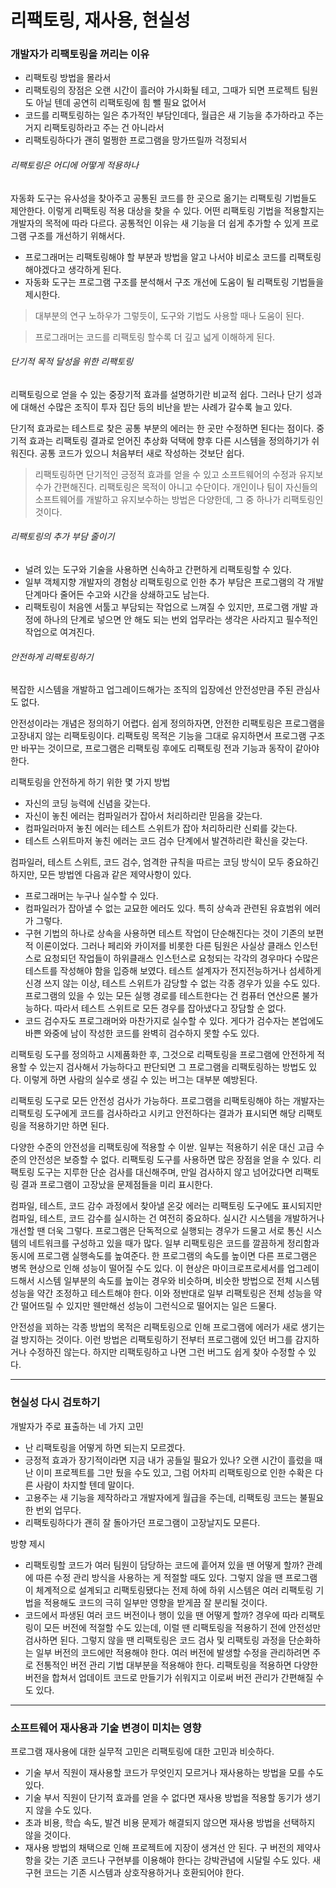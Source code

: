 # 리팩토링, 재사용, 현실성
### 개발자가 리팩토링을 꺼리는 이유
* 리팩토링 방법을 몰라서
* 리팩토링의 장점은 오랜 시간이 흘러야 가시화될 테고, 그때가 되면 프로젝트 팀원도 아닐 텐데 공연히 리팩토링에 힘 뺄 필요 없어서
* 코드를 리팩토링하는 일은 추가적인 부담인데다, 월급은 새 기능을 추가하라고 주는 거지 리팩토링하라고 주는 건 아니라서
* 리팩토링하다가 괜히 멀쩡한 프로그램을 망가뜨릴까 걱정되서
###### 리팩토링은 어디에 어떻게 적용하나
자동화 도구는 유사성을 찾아주고 공통된 코드를 한 곳으로 옮기는 리팩토링 기법들도 제안한다. 이렇게 리팩토링 적용 대상을 찾을 수 있다. 어떤 리팩토링 기법을 적용할지는 개발자의 목적에 따라 다르다. 공통적인 이유는 새 기능을 더 쉽게 추가할 수 있게 프로그램 구조를 개선하기 위해서다.
* 프로그래머는 리팩토링해야 할 부분과 방법을 알고 나서야 비로소 코드를 리팩토링해야겠다고 생각하게 된다.
* 자동화 도구는 프로그램 구조를 분석해서 구조 개선에 도움이 될 리팩토링 기법들을 제시한다.
> 대부분의 연구 노하우가 그렇듯이, 도구와 기법도 사용할 때나 도움이 된다.

> 프로그래머는 코드를 리팩토링 할수록 더 깊고 넓게 이해하게 된다.
###### 단기적 목적 달성을 위한 리팩토링
리팩토링으로 얻을 수 있는 중장기적 효과를 설명하기란 비교적 쉽다. 그러나 단기 성과에 대해선 수많은 조직이 투자 집단 등의 비난을 받는 사례가 갈수록 늘고 있다.

단기적 효과로는 테스트로 찾은 공통 부분의 에러는 한 곳만 수정하면 된다는 점이다. 중기적 효과는 리팩토링 결과로 얻어진 추상화 덕택에 향후 다른 시스템을 정의하기가 쉬워진다. 공통 코드가 있으니 처음부터 새로 작성하는 것보단 쉽다. 
> 리팩토링하면 단기적인 긍정적 효과를 얻을 수 있고 소프트웨어의 수정과 유지보수가 간편해진다. 리팩토링은 목적이 아니고 수단이다. 개인이나 팀이 자신들의 소프트웨어를 개발하고 유지보수하는 방법은 다양한데, 그 중 하나가 리팩토링인 것이다.
###### 리팩토링의 추가 부담 줄이기
* 널려 있는 도구와 기술을 사용하면 신속하고 간편하게 리팩토링할 수 있다.
* 일부 객체지향 개발자의 경험상 리팩토링으로 인한 추가 부담은 프로그램의 각 개발 단계마다 줄어든 수고와 시간을 상쇄하고도 남는다.
* 리팩토링이 처음엔 서툴고 부담되는 작업으로 느껴질 수 있지만, 프로그램 개발 과정에 하나의 단계로 넣으면 안 해도 되는 번외 업무라는 생각은 사라지고 필수적인 작업으로 여겨진다.
###### 안전하게 리팩토링하기
복잡한 시스템을 개발하고 업그레이드해가는 조직의 입장에선 안전성만큼 주된 관심사도 없다. 

안전성이라는 개념은 정의하기 어렵다. 쉽게 정의하자면, 안전한 리팩토링은 프로그램을 고장내지 않는 리팩토링이다. 리팩토링 목적은 기능을 그대로 유지하면서 프로그램 구조만 바꾸는 것이므로, 프로그램은 리팩토링 후에도 리팩토링 전과 기능과 동작이 같아야 한다.

리팩토링을 안전하게 하기 위한 몇 가지 방법
* 자신의 코딩 능력에 신념을 갖는다.
* 자신이 놓친 에러는 컴파일러가 잡아서 처리하리란 믿음을 갖는다.
* 컴파일러마저 놓친 에러는 테스트 스위트가 잡아 처리하리란 신뢰를 갖는다.
* 테스트 스위트마저 놓친 에러는 코드 검수 단계에서 발견하리란 확신을 갖는다.

컴파일러, 테스트 스위트, 코드 검수, 엄격한 규칙을 따르는 코딩 방식이 모두 중요하긴 하지만, 모든 방법엔 다음과 같은 제약사항이 있다.
* 프로그래머는 누구나 실수할 수 있다.
* 컴파일러가 잡아낼 수 없는 교묘한 에러도 있다. 특히 상속과 관련된 유효범위 에러가 그렇다.
* 구현 기법의 하나로 상속을 사용하면 테스트 작업이 단순해진다는 것이 기존의 보편적 이론이었다. 그러나 페리와 카이저를 비롯한 다른 팀원은 사실상 클래스 인스턴스로 요청되던 작업들이 하위클래스 인스턴스로 요청되는 각각의 경우마다 수많은 테스트를 작성해야 함을 입증해 보였다. 테스트 설계자가 전지전능하거나 섬세하게 신경 쓰지 않는 이상, 테스트 스위트가 감당할 수 없는 각종 경우가 있을 수도 있다. 프로그램의 있을 수 있는 모든 실행 경로를 테스트한다는 건 컴퓨터 연산으론 불가능하다. 따라서 테스트 스위트로 모든 경우를 잡아냈다고 장담할 순 없다.
* 코드 검수자도 프로그래머와 마찬가지로 실수할 수 있다. 게다가 검수자는 본업에도 바쁜 와중에 남이 작성한 코드를 완벽히 검수하지 못할 수도 있다.

리팩토링 도구를 정의하고 시제품화한 후, 그것으로 리팩토링을 프로그램에 안전하게 적용할 수 있는지 검사해서 가능하다고 판단되면 그 프로그램을 리팩토링하는 방법도 있다. 이렇게 하면 사람의 실수로 생길 수 있는 버그는 대부분 예방된다.

리팩토링 도구로 모든 안전성 검사가 가능하다. 프로그램을 리팩토링해야 하는 개발자는 리팩토링 도구에게 코드를 검사하라고 시키고 안전하다는 결과가 표시되면 해당 리팩토링을 적용하기만 하면 된다. 

다양한 수준의 안전성을 리팩토링에 적용할 수 이싿. 일부는 적용하기 쉬운 대신 고급 수준의 안전성은 보증할 수 없다. 리팩토링 도구를 사용하면 많은 장점을 얻을 수 있다. 리팩토링 도구는 지루한 단순 검사를 대신해주며, 만일 검사하지 않고 넘어갔다면 리팩토링 결과 프로그램이 고장났을 문제점들을 미리 표시한다.

컴파일, 테스트, 코드 감수 과정에서 찾아낼 온갖 에러는 리팩토링 도구에도 표시되지만 컴파일, 테스트, 코드 감수를 실시하는 건 여전히 중요하다. 실시간 시스템을 개발하거나 개선할 땐 더욱 그렇다. 프로그램은 단독적으로 실행되는 경우가 드물고 서로 통신 시스템의 네트워크를 구성하고 있을 때가 많다. 일부 리팩토링은 코드를 깔끔하게 정리함과 동시에 프로그램 실행속도를 높여준다. 한 프로그램의 속도를 높이면 다른 프로그램은 병목 현상으로 인해 성능이 떨어질 수도 있다. 이 현상은 마이크로프로세서를 업그레이드해서 시스템 일부분의 속도를 높이는 경우와 비슷하며, 비슷한 방법으로 전체 시스템 성능을 약간 조정하고 테스트해야 한다. 이와 정반대로 일부 리팩토링은 전체 성능을 약간 떨어뜨릴 수 있지만 웬만해선 성능이 그런식으로 떨어지는 일은 드물다.

안전성을 꾀하는 각종 방법의 목적은 리팩토링으로 인해 프로그램에 에러가 새로 생기는 걸 방지하는 것이다. 이런 방법은 리팩토링하기 전부터 프로그램에 있던 버그를 감지하거나 수정하진 않는다. 하지만 리팩토링하고 나면 그런 버그도 쉽게 찾아 수정할 수 있다.
<hr/>

### 현실성 다시 검토하기
개발자가 주로 표출하는 네 가지 고민
* 난 리팩토링을 어떻게 하면 되는지 모르겠다.
* 긍정적 효과가 장기적이라면 지금 내가 공들일 필요가 있나? 오랜 시간이 흘렀을 때 난 이미 프로젝트를 그만 뒀을 수도 있고, 그럼 어차피 리팩토링으로 인한 수확은 다른 사람이 차지할 텐데 말이다.
* 고용주는 새 기능을 제작하라고 개발자에게 월급을 주는데, 리팩토링 코드는 불필요한 번외 업무다.
* 리팩토링하다가 괜히 잘 돌아가던 프로그램이 고장날지도 모른다.

방향 제시
* 리팩토링할 코드가 여러 팀원이 담당하는 코드에 흩어져 있을 땐 어떻게 할까? 관례에 따른 수정 관리 방식을 사용하는 게 적절할 때도 있다. 그렇지 않을 땐 프로그램이 체계적으로 설계되고 리팩토링됐다는 전제 하에 하위 시스템은 여러 리팩토링 기법을 적용해도 코드의 극히 일부만 영향을 받게끔 잘 분리될 것이다.
* 코드에서 파생된 여러 코드 버전이나 행이 있을 땐 어떻게 할까? 경우에 따라 리팩토링이 모든 버전에 적절할 수도 있는데, 이럴 땐 리팩토링을 적용하기 전에 안전성만 검사하면 된다. 그렇지 않을 땐 리팩토링은 코드 검사 및 리팩토링 과정을 단순화하는 일부 버전의 코드에만 적용해야 한다. 여러 버전에 발생할 수정을 관리하려면 주로 전통적인 버전 관리 기법 대부분을 적용해야 한다. 리팩토링을 적용하면 다양한 버전을 합쳐서 업데이트 코드로 만들기가 쉬워지고 이로써 버전 관리가 간편해질 수도 있다.
<hr/>

### 소프트웨어 재사용과 기술 변경이 미치는 영향
프로그램 재사용에 대한 실무적 고민은 리팩토링에 대한 고민과 비슷하다.
* 기술 부서 직원이 재사용할 코드가 무엇인지 모르거나 재사용하는 방법을 모를 수도 있다.
* 기술 부서 직원이 단기적 효과를 얻을 수 없다면 재사용 방법을 적용할 동기가 생기지 않을 수도 있다.
* 초과 비용, 학습 속도, 발견 비용 문제가 해결되지 않으면 재사용 방법을 선택하지 않을 것이다.
* 재사용 방법의 채택으로 인해 프로젝트에 지장이 생겨선 안 된다. 구 버전의 제약사항을 갖는 기존 코드나 구현부를 이용해야 한다는 강박관념에 시달릴 수도 있다. 새 구현 코드는 기존 시스템과 상호작용하거나 호환되어야 한다.
